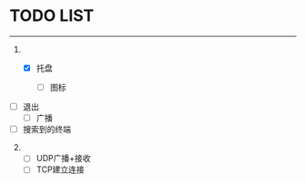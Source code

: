 # TODO LIST

---

1. - [x] 托盘

     - [ ] 图标
- [ ] 退出
     - [ ] 广播
- [ ] 搜索到的终端

2. - [ ] UDP广播+接收
   - [ ] TCP建立连接
